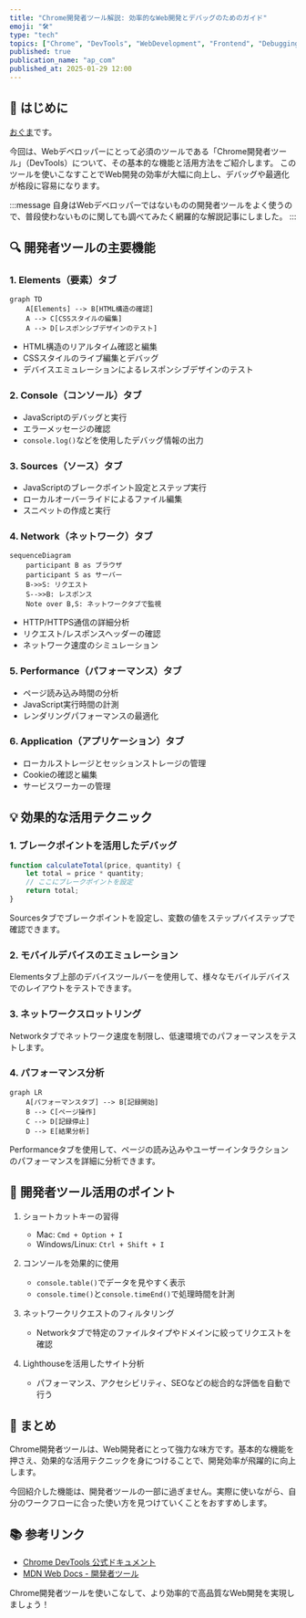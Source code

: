 ```yaml
---
title: "Chrome開発者ツール解説: 効率的なWeb開発とデバッグのためのガイド"
emoji: "🛠️"
type: "tech"
topics: ["Chrome", "DevTools", "WebDevelopment", "Frontend", "Debugging"]
published: true
publication_name: "ap_com"
published_at: 2025-01-29 12:00
---
```


## 🌟 はじめに

[おぐま](https://github.com/9mak)です。

今回は、Webデベロッパーにとって必須のツールである「Chrome開発者ツール」（DevTools）について、その基本的な機能と活用方法をご紹介します。
このツールを使いこなすことでWeb開発の効率が大幅に向上し、デバッグや最適化が格段に容易になります。

:::message
自身はWebデベロッパーではないものの開発者ツールをよく使うので、普段使わないものに関しても調べてみたく網羅的な解説記事にしました。
:::

## 🔍 開発者ツールの主要機能

### 1. Elements（要素）タブ

```mermaid
graph TD
    A[Elements] --> B[HTML構造の確認]
    A --> C[CSSスタイルの編集]
    A --> D[レスポンシブデザインのテスト]
```

- HTML構造のリアルタイム確認と編集
- CSSスタイルのライブ編集とデバッグ
- デバイスエミュレーションによるレスポンシブデザインのテスト

### 2. Console（コンソール）タブ

- JavaScriptのデバッグと実行
- エラーメッセージの確認
- `console.log()`などを使用したデバッグ情報の出力

### 3. Sources（ソース）タブ

- JavaScriptのブレークポイント設定とステップ実行
- ローカルオーバーライドによるファイル編集
- スニペットの作成と実行

### 4. Network（ネットワーク）タブ

```mermaid
sequenceDiagram
    participant B as ブラウザ
    participant S as サーバー
    B->>S: リクエスト
    S-->>B: レスポンス
    Note over B,S: ネットワークタブで監視
```

- HTTP/HTTPS通信の詳細分析
- リクエスト/レスポンスヘッダーの確認
- ネットワーク速度のシミュレーション

### 5. Performance（パフォーマンス）タブ

- ページ読み込み時間の分析
- JavaScript実行時間の計測
- レンダリングパフォーマンスの最適化

### 6. Application（アプリケーション）タブ

- ローカルストレージとセッションストレージの管理
- Cookieの確認と編集
- サービスワーカーの管理

## 💡 効果的な活用テクニック

### 1. ブレークポイントを活用したデバッグ

```javascript
function calculateTotal(price, quantity) {
    let total = price * quantity;
    // ここにブレークポイントを設定
    return total;
}
```

Sourcesタブでブレークポイントを設定し、変数の値をステップバイステップで確認できます。

### 2. モバイルデバイスのエミュレーション

Elementsタブ上部のデバイスツールバーを使用して、様々なモバイルデバイスでのレイアウトをテストできます。

### 3. ネットワークスロットリング

Networkタブでネットワーク速度を制限し、低速環境でのパフォーマンスをテストします。

### 4. パフォーマンス分析

```mermaid
graph LR
    A[パフォーマンスタブ] --> B[記録開始]
    B --> C[ページ操作]
    C --> D[記録停止]
    D --> E[結果分析]
```

Performanceタブを使用して、ページの読み込みやユーザーインタラクションのパフォーマンスを詳細に分析できます。

## 🎯 開発者ツール活用のポイント

1. ショートカットキーの習得
   - Mac: `Cmd + Option + I`
   - Windows/Linux: `Ctrl + Shift + I`

2. コンソールを効果的に使用
   - `console.table()`でデータを見やすく表示
   - `console.time()`と`console.timeEnd()`で処理時間を計測

3. ネットワークリクエストのフィルタリング
   - Networkタブで特定のファイルタイプやドメインに絞ってリクエストを確認

4. Lighthouseを活用したサイト分析
   - パフォーマンス、アクセシビリティ、SEOなどの総合的な評価を自動で行う

## 🎉 まとめ

Chrome開発者ツールは、Web開発者にとって強力な味方です。基本的な機能を押さえ、効果的な活用テクニックを身につけることで、開発効率が飛躍的に向上します。

今回紹介した機能は、開発者ツールの一部に過ぎません。実際に使いながら、自分のワークフローに合った使い方を見つけていくことをおすすめします。

## 📚 参考リンク

- [Chrome DevTools 公式ドキュメント](https://developer.chrome.com/docs/devtools/)
- [MDN Web Docs - 開発者ツール](https://developer.mozilla.org/ja/docs/Learn/Common_questions/What_are_browser_developer_tools)

Chrome開発者ツールを使いこなして、より効率的で高品質なWeb開発を実現しましょう！
